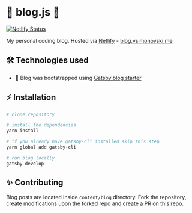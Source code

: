 # :memo: blog.js :memo:

[![Netlify Status](https://api.netlify.com/api/v1/badges/7cf29176-4e3a-42d2-ac81-486afcabc2fb/deploy-status)](https://app.netlify.com/sites/sad-pasteur-77b70e/deploys)

My personal coding blog. Hosted via [Netlify](https://www.netlify.com) - [blog.vsimonovski.me](https://blog.vsimonovski.me)

## :hammer_and_wrench: Technologies used

- :crystal_ball: Blog was bootstrapped using [Gatsby blog starter](https://github.com/gatsbyjs/gatsby-starter-blog)

## :zap: Installation

```bash
# clone repository

# install the dependencies
yarn install

# if you already have gatsby-cli installed skip this step
yarn global add gatsby-cli

# run blog locally
gatsby develop
```

## :sparkles: Contributing

Blog posts are located inside `content/blog` directory. Fork the repository, create modifications upon the forked repo and create a PR on this repo.
